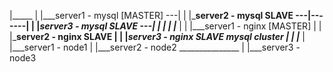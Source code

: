 |_____
|    |___server1 - mysql [MASTER]  ---|
|    |___server2 - mysql SLAVE     ---|-------|
|    |___server3 - mysql SLAVE     ---|       |
|                                             |
|_____                                        |
|    |___server1 - nginx [MASTER]             |
|    |___server2 - nginx SLAVE                |
|    |___server3 - nginx SLAVE              mysql cluster
|                                             |
|_____                                        |
     |___server1 - node1                      |
     |___server2 - node2      _______________ |
     |___server3 - node3